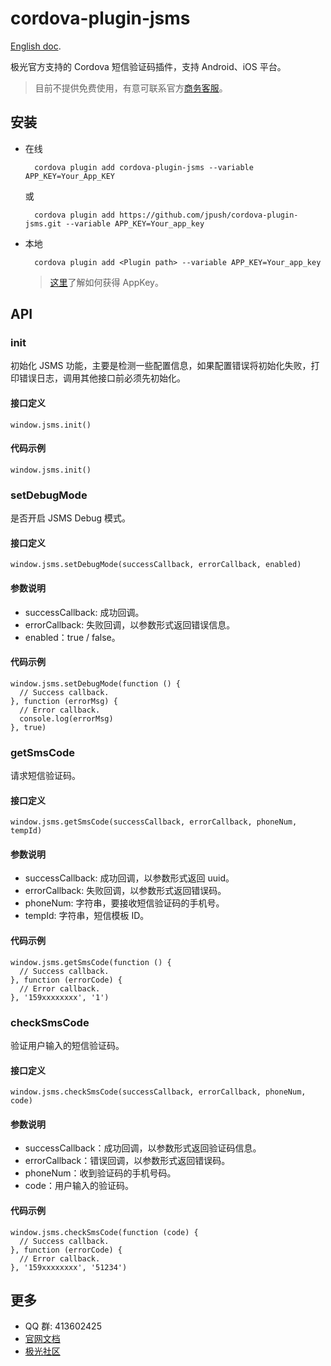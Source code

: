# cordova-plugin-jsms

[English doc](/doc/README_en.md).

极光官方支持的 Cordova 短信验证码插件，支持 Android、iOS 平台。

> 目前不提供免费使用，有意可联系官方[商务客服](https://www.jiguang.cn/sms)。

## 安装
- 在线

        cordova plugin add cordova-plugin-jsms --variable APP_KEY=Your_App_KEY

  或

        cordova plugin add https://github.com/jpush/cordova-plugin-jsms.git --variable APP_KEY=Your_app_key

- 本地

        cordova plugin add <Plugin path> --variable APP_KEY=Your_app_key

    > [这里](http://docs.jiguang.cn/guideline/statistical_report/)了解如何获得 AppKey。

## API
### init
初始化 JSMS 功能，主要是检测一些配置信息，如果配置错误将初始化失败，打印错误日志，调用其他接口前必须先初始化。

#### 接口定义

    window.jsms.init()

#### 代码示例

    window.jsms.init()

### setDebugMode
是否开启 JSMS Debug 模式。

#### 接口定义

    window.jsms.setDebugMode(successCallback, errorCallback, enabled)

#### 参数说明
- successCallback: 成功回调。
- errorCallback: 失败回调，以参数形式返回错误信息。
- enabled：true / false。

#### 代码示例

    window.jsms.setDebugMode(function () {
      // Success callback.
    }, function (errorMsg) {
      // Error callback.
      console.log(errorMsg)
    }, true)

### getSmsCode
请求短信验证码。

#### 接口定义

    window.jsms.getSmsCode(successCallback, errorCallback, phoneNum, tempId)

#### 参数说明
- successCallback: 成功回调，以参数形式返回 uuid。
- errorCallback: 失败回调，以参数形式返回错误码。
- phoneNum: 字符串，要接收短信验证码的手机号。
- tempId: 字符串，短信模板 ID。

#### 代码示例

    window.jsms.getSmsCode(function () {
      // Success callback.
    }, function (errorCode) {
      // Error callback.
    }, '159xxxxxxxx', '1')

### checkSmsCode
验证用户输入的短信验证码。

#### 接口定义

    window.jsms.checkSmsCode(successCallback, errorCallback, phoneNum, code)

#### 参数说明
- successCallback：成功回调，以参数形式返回验证码信息。
- errorCallback：错误回调，以参数形式返回错误码。
- phoneNum：收到验证码的手机号码。
- code：用户输入的验证码。

#### 代码示例

    window.jsms.checkSmsCode(function (code) {
      // Success callback.
    }, function (errorCode) {
      // Error callback.
    }, '159xxxxxxxx', '51234')

## 更多
- QQ 群: 413602425
- [官网文档](http://docs.jiguang.cn/guideline/JSMS_guide/)
- [极光社区](http://community.jiguang.cn/)
